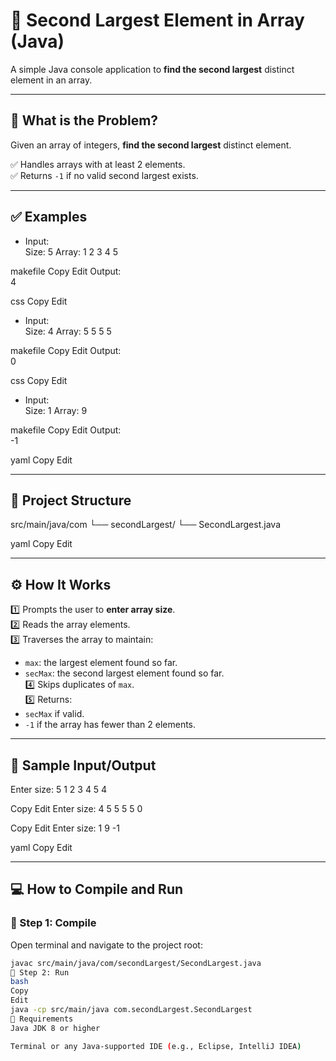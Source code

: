 # 🥈 Second Largest Element in Array (Java)

A simple Java console application to **find the second largest** distinct element in an array.

---

## 📘 What is the Problem?

Given an array of integers, **find the second largest** distinct element.

✅ Handles arrays with at least 2 elements.  
✅ Returns `-1` if no valid second largest exists.

---

## ✅ Examples

- Input:  
Size: 5
Array: 1 2 3 4 5

makefile
Copy
Edit
Output:  
4

css
Copy
Edit

- Input:  
Size: 4
Array: 5 5 5 5

makefile
Copy
Edit
Output:  
0

css
Copy
Edit

- Input:  
Size: 1
Array: 9

makefile
Copy
Edit
Output:  
-1

yaml
Copy
Edit

---

## 📂 Project Structure

src/main/java/com
└── secondLargest/
└── SecondLargest.java

yaml
Copy
Edit

---

## ⚙️ How It Works

1️⃣ Prompts the user to **enter array size**.  
2️⃣ Reads the array elements.  
3️⃣ Traverses the array to maintain:
   - `max`: the largest element found so far.
   - `secMax`: the second largest element found so far.  
4️⃣ Skips duplicates of `max`.  
5️⃣ Returns:
   - `secMax` if valid.
   - `-1` if the array has fewer than 2 elements.

---

## 🧪 Sample Input/Output

Enter size:
5
1 2 3 4 5
4

Copy
Edit
Enter size:
4
5 5 5 5
0

Copy
Edit
Enter size:
1
9
-1

yaml
Copy
Edit

---

## 💻 How to Compile and Run

### 📍 Step 1: Compile

Open terminal and navigate to the project root:

```bash
javac src/main/java/com/secondLargest/SecondLargest.java
📍 Step 2: Run
bash
Copy
Edit
java -cp src/main/java com.secondLargest.SecondLargest
📎 Requirements
Java JDK 8 or higher

Terminal or any Java-supported IDE (e.g., Eclipse, IntelliJ IDEA)










